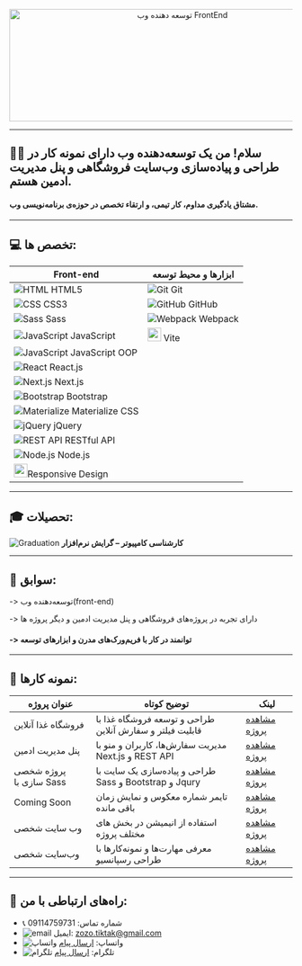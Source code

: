 


<p align="center">
<img width="600" height="200" alt="توسعه دهنده وب FrontEnd" src="https://github.com/user-attachments/assets/433b0d5c-0cfc-4dc2-8110-f1d7c09ea81c" />
</p>


---


## 👨‍💻 سلام! من یک توسعه‌دهنده وب دارای نمونه کار در طراحی و پیاده‌سازی وب‌سایت‌ فروشگاهی و پنل‌ مدیریت ادمین هستم.    
#### مشتاق یادگیری مداوم، کار تیمی، و ارتقاء تخصص در حوزه‌ی برنامه‌نویسی وب.

---

## 💻 تخصص ها:

| Front-end | ابزارها و محیط توسعه |
|-----------|----------------------|
| ![HTML](https://img.icons8.com/color/24/html-5--v1.png) HTML5 | ![Git](https://img.icons8.com/color/24/git.png) Git |
| ![CSS](https://img.icons8.com/color/24/css3.png) CSS3 | ![GitHub](https://img.icons8.com/glyph-neue/24/github.png) GitHub |
| ![Sass](https://img.icons8.com/color/24/sass.png) Sass  | ![Webpack](https://img.icons8.com/color/24/webpack.png) Webpack |
| ![JavaScript](https://img.icons8.com/color/24/javascript--v1.png) JavaScript  | <img src="https://vitejs.dev/logo.svg" width="24"/> Vite |
| ![JavaScript](https://img.icons8.com/color/24/javascript--v1.png) JavaScript OOP |  |  
| ![React](https://img.icons8.com/plasticine/24/react.png) React.js |  |  |
| ![Next.js](https://img.icons8.com/color/24/nextjs.png) Next.js |  |  
| ![Bootstrap](https://img.icons8.com/color/24/bootstrap.png) Bootstrap |  |  
| ![Materialize](https://img.icons8.com/color/24/material-ui.png) Materialize CSS |  |
| ![jQuery](https://img.icons8.com/ios/24/jquery.png) jQuery |  |  
| ![REST API](https://img.icons8.com/ios-filled/24/api.png) RESTful API | | 
| ![Node.js](https://img.icons8.com/color/24/nodejs.png) Node.js | |
| <img src="https://github.com/user-attachments/assets/9263e957-690f-45bf-8135-045b21463d01" width="24"/>Responsive Design |  | 
---

## 🎓 تحصیلات:

 ![Graduation](https://img.icons8.com/ios-filled/24/graduation-cap.png) **کارشناسی کامپیوتر – گرایش نرم‌افزار**

---

## 💼 سوابق:

-> توسعه‌دهنده وب(front-end)

-> دارای تجربه در پروژه‌های فروشگاهی و پنل مدیریت ادمین و دیگر پروژه ها 

#### ->  توانمند در کار با فریم‌ورک‌های مدرن و ابزارهای توسعه

  ---
  

## 📅 نمونه کارها:

| عنوان پروژه | توضیح کوتاه | لینک |
|--------------|--------------|-------|
| فروشگاه غذا آنلاین | طراحی و توسعه فروشگاه غذا با قابلیت فیلتر و سفارش آنلاین | [مشاهده پروژه](https://github.com/zamanyzohre/next-shoping-project) |
| پنل مدیریت ادمین | مدیریت سفارش‌ها، کاربران و منو با Next.js و REST API | [مشاهده پروژه](https://github.com/zamanyzohre/next-admin-panel?tab=readme-ov-file) |
|  پروژه شخصی سازی با Sass | طراحی و پیاده‌سازی یک سایت با Sass و Bootstrap و Jqury | [مشاهده پروژه](https://github.com/zamanyzohre/project-sass) |
| Coming Soon | تایمر شماره معکوس و نمایش زمان باقی مانده | [مشاهده پروژه](https://github.com/zamanyzohre/Coming-Soon)|
|وب سایت شخصی | استفاده از انیمیشن در بخش های مختلف پروژه | [مشاهده پروژه](https://github.com/zamanyzohre/project-website-3?tab=readme-ov-file) |
| وب‌سایت شخصی | معرفی مهارت‌ها و نمونه‌کارها با طراحی رسپانسیو | [مشاهده پروژه](#) |

---

## 📢 راه‌های ارتباطی با من:

- 📞 شماره تماس: 09114759731
- ![email](https://img.icons8.com/?size=20&id=P7UIlhbpWzZm&format=png&color=000000) ایمیل: zozo.tiktak@gmail.com
- ![واتساپ](https://img.icons8.com/color/24/whatsapp--v1.png) واتساپ:  [ارسال پیام](https://wa.me/989114759731)
- ![تلگرام](https://img.icons8.com/?size=25&id=EWzVSK2hyV9H&format=png&color=000000) تلگرام: [ارسال پیام](https://t.me/ZohreZamany)


  
